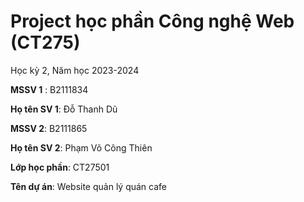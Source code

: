 # Project học phần Công nghệ Web (CT275)

Học kỳ 2, Năm học 2023-2024

**MSSV 1** : B2111834

**Họ tên SV 1**: Đỗ Thanh Dũ

**MSSV 2**: B2111865

**Họ tên SV 2**: Phạm Võ Công Thiên

**Lớp học phần**: CT27501

**Tên dự án**: Website quản lý quán cafe